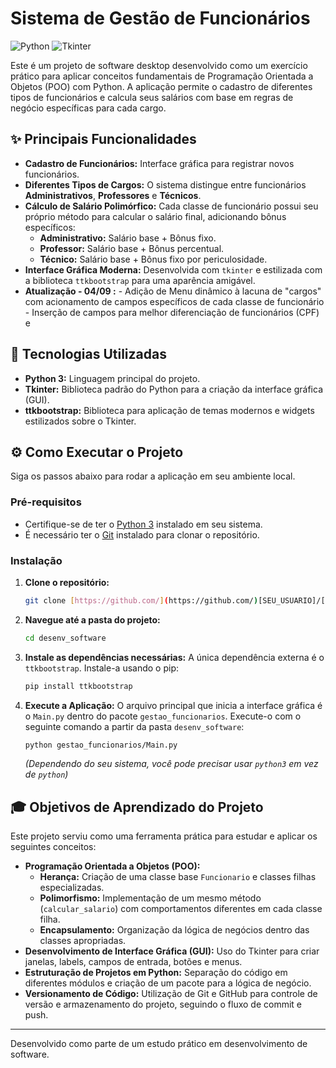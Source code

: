 # Sistema de Gestão de Funcionários

![Python](https://img.shields.io/badge/Python-3776AB?style=for-the-badge&logo=python&logoColor=white)
![Tkinter](https://img.shields.io/badge/Tkinter-2C5E7E?style=for-the-badge&logo=tkinter&logoColor=white)

Este é um projeto de software desktop desenvolvido como um exercício prático para aplicar conceitos fundamentais de Programação Orientada a Objetos (POO) com Python. A aplicação permite o cadastro de diferentes tipos de funcionários e calcula seus salários com base em regras de negócio específicas para cada cargo.

## ✨ Principais Funcionalidades

* **Cadastro de Funcionários:** Interface gráfica para registrar novos funcionários.
* **Diferentes Tipos de Cargos:** O sistema distingue entre funcionários **Administrativos**, **Professores** e **Técnicos**.
* **Cálculo de Salário Polimórfico:** Cada classe de funcionário possui seu próprio método para calcular o salário final, adicionando bônus específicos:
    * **Administrativo:** Salário base + Bônus fixo.
    * **Professor:** Salário base + Bônus percentual.
    * **Técnico:** Salário base + Bônus fixo por periculosidade.
* **Interface Gráfica Moderna:** Desenvolvida com `tkinter` e estilizada com a biblioteca `ttkbootstrap` para uma aparência amigável.
*  **Atualização - 04/09 :** - Adição de Menu dinâmico à lacuna de "cargos" com acionamento de campos específicos de cada classe de funcionário
                             - Inserção de campos para melhor diferenciação de funcionários (CPF) e

## 🚀 Tecnologias Utilizadas

* **Python 3:** Linguagem principal do projeto.
* **Tkinter:** Biblioteca padrão do Python para a criação da interface gráfica (GUI).
* **ttkbootstrap:** Biblioteca para aplicação de temas modernos e widgets estilizados sobre o Tkinter.

## ⚙️ Como Executar o Projeto

Siga os passos abaixo para rodar a aplicação em seu ambiente local.

### Pré-requisitos

* Certifique-se de ter o [Python 3](https://www.python.org/downloads/) instalado em seu sistema.
* É necessário ter o [Git](https://git-scm.com/downloads) instalado para clonar o repositório.

### Instalação

1.  **Clone o repositório:**
    ```bash
    git clone [https://github.com/](https://github.com/)[SEU_USUARIO]/[SEU_REPOSITORIO].git
    ```

2.  **Navegue até a pasta do projeto:**
    ```bash
    cd desenv_software
    ```

3.  **Instale as dependências necessárias:**
    A única dependência externa é o `ttkbootstrap`. Instale-a usando o pip:
    ```bash
    pip install ttkbootstrap
    ```

4.  **Execute a Aplicação:**
    O arquivo principal que inicia a interface gráfica é o `Main.py` dentro do pacote `gestao_funcionarios`. Execute-o com o seguinte comando a partir da pasta `desenv_software`:
    ```bash
    python gestao_funcionarios/Main.py
    ```
    *(Dependendo do seu sistema, você pode precisar usar `python3` em vez de `python`)*

## 🎓 Objetivos de Aprendizado do Projeto

Este projeto serviu como uma ferramenta prática para estudar e aplicar os seguintes conceitos:

* **Programação Orientada a Objetos (POO):**
    * **Herança:** Criação de uma classe base `Funcionario` e classes filhas especializadas.
    * **Polimorfismo:** Implementação de um mesmo método (`calcular_salario`) com comportamentos diferentes em cada classe filha.
    * **Encapsulamento:** Organização da lógica de negócios dentro das classes apropriadas.
* **Desenvolvimento de Interface Gráfica (GUI):** Uso do Tkinter para criar janelas, labels, campos de entrada, botões e menus.
* **Estruturação de Projetos em Python:** Separação do código em diferentes módulos e criação de um pacote para a lógica de negócio.
* **Versionamento de Código:** Utilização de Git e GitHub para controle de versão e armazenamento do projeto, seguindo o fluxo de commit e push.

---

Desenvolvido como parte de um estudo prático em desenvolvimento de software.
